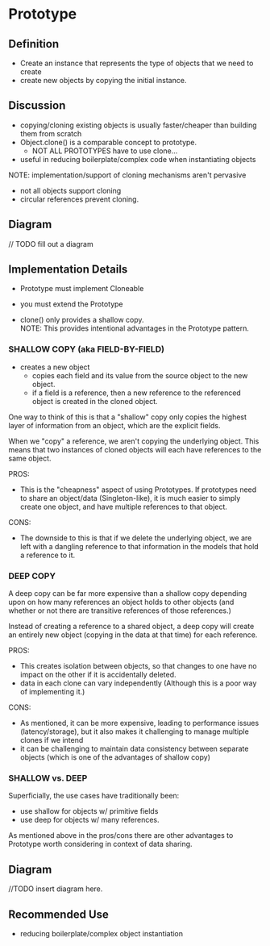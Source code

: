 # Prototype

## Definition 
- Create an instance that represents the type of objects that we need to create
- create new objects by copying the initial instance. 

## Discussion
- copying/cloning existing objects is usually faster/cheaper than building
them from scratch
- Object.clone() is a comparable concept to prototype. 
    - NOT ALL PROTOTYPES have to use clone...
- useful in reducing boilerplate/complex code when instantiating objects

NOTE: implementation/support of cloning mechanisms aren't pervasive
- not all objects support cloning
- circular references prevent cloning.
 
## Diagram
// TODO fill out a diagram

## Implementation Details
- Prototype must implement Cloneable
- you must extend the Prototype 

- clone() only provides a shallow copy. <br>
NOTE: This provides intentional advantages in the Prototype pattern.

### SHALLOW COPY (aka FIELD-BY-FIELD)
- creates a new object
    - copies each field and its value from the source object to the new object. 
    - if a field is a reference, then a new reference to the referenced
    object is created in the cloned object.
    
One way to think of this is that a "shallow" copy only copies the highest
layer of information from an object, which are the explicit fields. 

When we "copy" a reference, we aren't copying the underlying object. This
means that two instances of cloned objects will each have references to
the same object. 

PROS: <br>
- This is the "cheapness" aspect of using Prototypes. If prototypes need
to share an object/data (Singleton-like), it is much easier to simply 
create one object, and have multiple references to that object. 

CONS: <br>
- The downside to this is that if we delete the underlying object, we are
left with a dangling reference to that information in the models that hold
a reference to it. 

### DEEP COPY 
A deep copy can be far more expensive than a shallow copy depending upon on
how many references an object holds to other objects (and whether or
not there are transitive references of those references.)

Instead of creating a reference to a shared object, a deep copy will create
an entirely new object (copying in the data at that time) for each 
reference. 

PROS: <br>
- This creates isolation between objects, so that changes to one have no
impact on the other if it is accidentally deleted. 
- data in each clone can vary independently (Although this is a poor
way of implementing it.)

CONS: <br>
- As mentioned, it can be more expensive, leading to performance issues
(latency/storage), but it also makes it challenging to manage 
multiple clones if we intend
- it can be challenging to maintain data consistency between separate 
objects (which is one of the advantages of shallow copy) 

### SHALLOW vs. DEEP
Superficially, the use cases have traditionally been:
- use shallow for objects w/ primitive fields
- use deep for objects w/ many references. 

As mentioned above in the pros/cons there are other advantages to 
Prototype worth considering in context of data sharing.

## Diagram
//TODO insert diagram here.

## Recommended Use
- reducing boilerplate/complex object instantiation
